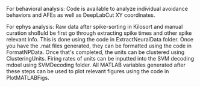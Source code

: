 For behavioral analysis:
Code is available to analyze individual avoidance behaviors and AFEs as well as DeepLabCut XY coordinates. 

For ephys analysis:
Raw data after spike-sorting in Kilosort and manual curation sho8uld be first go through extracting spike times and other spike relevant info. This is done using the code in ExtractNeuralData folder. Once you have the .mat files generated,
they can be formatted using the code in FormatNPData. Once that's completed, the units can be clustered using ClusteringUnits. Firing rates of units can be inputted into the SVM decoding mdoel using SVMDecoding folder. All MATLAB variables 
generated after these steps can be used to plot relevant figures using the code in PlotMATLABFigs.

